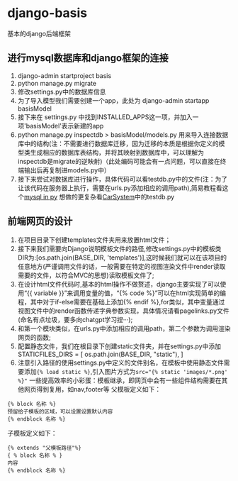 # django-basis
基本的django后端框架
## 进行mysql数据库和django框架的连接
1. django-admin startproject basis
2. python manage.py migrate
3. 修改settings.py中的数据库信息
4. 为了导入模型我们需要创建一个app，此处为
    django-admin startapp basisModel
5. 接下来在 settings.py 中找到INSTALLED_APPS这一项，并加入一项'basisModel'表示新建的app
6. python manage.py inspectdb > basisModel/models.py 用来导入连接数据库中的结构(注：不需要进行数据库迁移，因为迁移的本质是根据你定义的模型类生成相应的数据库表结构，并将其映射到数据库中，可以理解为inspectdb是migrate的逆映射)（此处编码可能会有一点问题，可以直接在终端输出后再复制进models.py中）
7. 接下来尝试对数据库进行操作，具体代码可以看testdb.py中的文件(注：为了让该代码在服务器上执行，需要在urls.py添加相应的调用path),简易教程看这个<a href="https://www.runoob.com/django/django-model.html">mysql in py</a>
想做的更复杂看[CarSystem](https://github.com/cwyLeo/CarSystem)中的testdb.py
## 前端网页的设计
1. 在项目目录下创建templates文件夹用来放置html文件；
2. 接下来我们需要向Django说明模板文件的路径,修改settings.py中的模板类DIR为:[os.path.join(BASE_DIR, 'templates')],这时候我们就可以在该项目的任意地方(严谨调用文件的话，一般需要在特定的视图渲染文件中render读取需要的文件，以符合MVC的思想)读取模板文件了;
3. 在设计html文件代码时,基本的html操作不做赘述，django主要实现了可以使用“{{ variable }}”来调用变量的值，“{% code %}”可以在html实现简单的编程，其中对于if-else需要在基础上添加{% endif %},for类似，其中变量通过视图文件中的render函数传递字典参数实现，具体情况请看pagelinks.py文件(命名有点垃圾，要多向chatgpt学习捏···);
4. 和第一个模块类似，在urls.py中添加相应的调用path，第二个参数为调用渲染网页的函数;
5. 配置静态文件，我们在根目录下创建static文件夹，并在settings.py中添加STATICFILES_DIRS = [ 
    os.path.join(BASE_DIR, "static"), 
]
6. 注意引入路径的使用settings.py中定义的文件别名，在模板中使用静态文件需要添加```{% load static %}```,引入图片方式为```src="{% static 'images/*.png' %}"```
一些提高效率的小彩蛋：模板继承，即网页中会有一些组件结构需要在其他网页得到复用，如nav,footer等
父模板定义如下：
```
{% block 名称 %} 
预留给子模板的区域，可以设置设置默认内容
{% endblock 名称 %}
```
子模板定义如下：
```
{% extends "父模板路径"%} 
{ % block 名称 % }
内容 
{% endblock 名称 %}
```